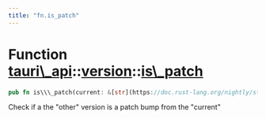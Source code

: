 ```yaml
---
title: "fn.is_patch"
---
```


Function [tauri\\\_api](/api/rust/tauri\_api/../index.html)::[version](/api/rust/tauri\_api/index.html)::[is\\\_patch](/api/rust/tauri\_api/)
=============================================================================================================================================

```rust
pub fn is\\\_patch(current: &[str](https://doc.rust-lang.org/nightly/std/primitive.str.html), other: &[str](https://doc.rust-lang.org/nightly/std/primitive.str.html)) -&gt; [Result](/api/rust/tauri\_api/../../tauri\_api/type.Result.html "type tauri\_api::Result")&lt;[bool](https://doc.rust-lang.org/nightly/std/primitive.bool.html)\&gt;
```

Check if a the "other" version is a patch bump from the "current"
      